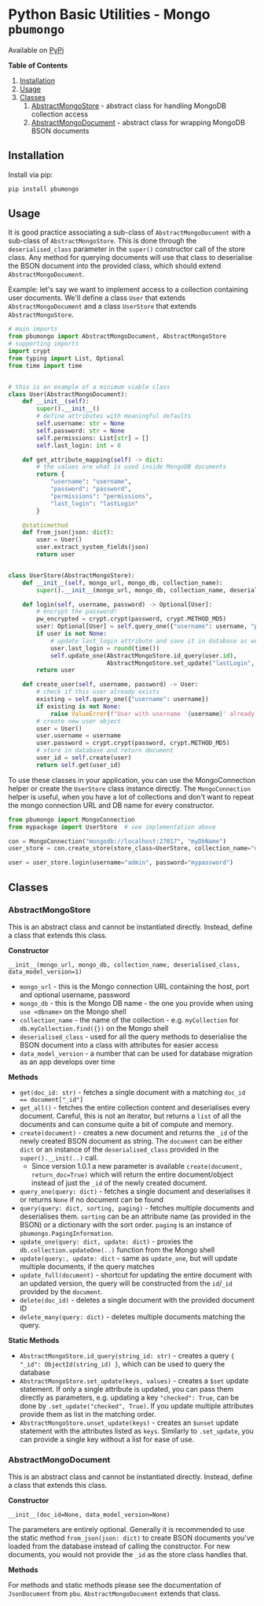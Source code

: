 # Python Basic Utilities - Mongo `pbumongo`

Available on [PyPi](https://pypi.org/project/pbumongo/)

**Table of Contents**

1. [Installation](#installation)
2. [Usage](#usage)
3. [Classes](#classes)
    1. [AbstractMongoStore](#abstractmongostore) - abstract class for handling MongoDB collection access
    2. [AbstractMongoDocument](#abstractmongodocument) - abstract class for wrapping MongoDB BSON documents


## Installation

Install via pip:

```bash
pip install pbumongo
```

## Usage

It is good practice associating a sub-class of `AbstractMongoDocument` with a sub-class of `AbstractMongoStore`. This is
done through the `deserialised_class` parameter in the `super()` constructor call of the store class. Any method for
querying documents will use that class to deserialise the BSON document into the provided class, which should extend
`AbstractMongoDocument`.

Example: let's say we want to implement access to a collection containing user documents. We'll define a class `User`
that extends `AbstractMongoDocument` and a class `UserStore` that extends `AbstractMongoStore`.

```python
# main imports
from pbumongo import AbstractMongoDocument, AbstractMongoStore
# supporting imports
import crypt
from typing import List, Optional
from time import time


# this is an example of a minimum viable class
class User(AbstractMongoDocument):
    def __init__(self):
        super().__init__()
        # define attributes with meaningful defaults
        self.username: str = None
        self.password: str = None
        self.permissions: List[str] = []
        self.last_login: int = 0

    def get_attribute_mapping(self) -> dict:
        # the values are what is used inside MongoDB documents
        return {
            "username": "username",
            "password": "password",
            "permissions": "permissions",
            "last_login": "lastLogin"
        }

    @staticmethod
    def from_json(json: dict):
        user = User()
        user.extract_system_fields(json)
        return user


class UserStore(AbstractMongoStore):
    def __init__(self, mongo_url, mongo_db, collection_name):
        super().__init__(mongo_url, mongo_db, collection_name, deserialised_class=User, data_model_version=1)

    def login(self, username, password) -> Optional[User]:
        # encrypt the password!
        pw_encrypted = crypt.crypt(password, crypt.METHOD_MD5)
        user: Optional[User] = self.query_one({"username": username, "password": pw_encrypted})
        if user is not None:
            # update last_login attribute and save it in database as well
            user.last_login = round(time())
            self.update_one(AbstractMongoStore.id_query(user.id),
                            AbstractMongoStore.set_update("lastLogin", user.last_login))
        return user

    def create_user(self, username, password) -> User:
        # check if this user already exists
        existing = self.query_one({"username": username})
        if existing is not None:
            raise ValueError(f"User with username '{username}' already exists.")
        # create new user object
        user = User()
        user.username = username
        user.password = crypt.crypt(password, crypt.METHOD_MD5)
        # store in database and return document
        user_id = self.create(user)
        return self.get(user_id)
```

To use these classes in your application, you can use the MongoConnection helper or create the `UserStore` class
instance directly. The `MongoConnection` helper is useful, when you have a lot of collections and don't want to repeat
the mongo connection URL and DB name for every constructor.

```python
from pbumongo import MongoConnection
from mypackage import UserStore  # see implementation above

con = MongoConnection("mongodb://localhost:27017", "myDbName")
user_store = con.create_store(store_class=UserStore, collection_name="users")

user = user_store.login(username="admin", password="mypassword")
```

## Classes

### AbstractMongoStore

This is an abstract class and cannot be instantiated directly. Instead, define a class that extends this class.

**Constructor**

`__init__(mongo_url, mongo_db, collection_name, deserialised_class, data_model_version=1)`

- `mongo_url` - this is the Mongo connection URL containing the host, port and optional username, password
- `mongo_db` - this is the Mongo DB name - the one you provide when using `use <dbname>` on the Mongo shell
- `collection_name` - the name of the collection - e.g. `myCollection` for `db.myCollection.find({})` on the Mongo shell
- `deserialised_class` - used for all the query methods to deserialise the BSON document into a class with attributes
  for easier access
- `data_model_version` - a number that can be used for database migration as an app develops over time

**Methods**

- `get(doc_id: str)` - fetches a single document with a matching `doc_id == document["_id"]`
- `get_all()` - fetches the entire collection content and deserialises every document. Careful, this is not an iterator,
  but returns a `list` of all the documents and can consume quite a bit of compute and memory.
- `create(document)` - creates a new document and returns the `_id` of the newly created BSON document as string. The
  `document` can be either `dict` or an instance of the `deserialised_class` provided in the `super().__init(..)` call.
  - Since version 1.0.1 a new parameter is available `create(document, return_doc=True)` which will return the entire
    document/object instead of just the `_id` of the newly created document. 
- `query_one(query: dict)` - fetches a single document and deserialises it or returns `None` if no document can be found
- `query(query: dict, sorting, paging)` - fetches multiple documents and deserialises them. `sorting` can be an
  attribute name (as provided in the BSON) or a dictionary with the sort order. `paging` is an instance of
  `pbumongo.PagingInformation`.
- `update_one(query: dict, update: dict)` - proxies the `db.collection.updateOne(..)` function from the Mongo shell
- `update(query:, update: dict` - same as `update_one`, but will update multiple documents, if the query matches
- `update_full(document)` - shortcut for updating the entire document with an updated version, the query will be
  constructed from the `id`/`_id` provided by the `document`.
- `delete(doc_id)` - deletes a single document with the provided document ID
- `delete_many(query: dict)` - deletes multiple documents matching the query.

**Static Methods**

- `AbstractMongoStore.id_query(string_id: str)` - creates a query `{ "_id": ObjectId(string_id) }`, which can be used to
  query the database
- `AbstractMongoStore.set_update(keys, values)` - creates a `$set` update statement. If only a single attribute is 
  updated, you can pass them directly as parameters, e.g. updating a key `"checked": True`, can be done by 
  `.set_update("checked", True)`. If you update multiple attributes provide them as list in the matching order.
- `AbstractMongoStore.unset_update(keys)` - creates an `$unset` update statement with the attributes listed as `keys`.
  Similarly to `.set_update`, you can provide a single key without a list for ease of use.
  
### AbstractMongoDocument

This is an abstract class and cannot be instantiated directly. Instead, define a class that extends this class.

**Constructor**

`__init__(doc_id=None, data_model_version=None)`

The parameters are entirely optional. Generally it is recommended to use the static method `from_json(json: dict)` to 
create BSON documents you've loaded from the database instead of calling the constructor. For new documents, you would
not provide the `_id` as the store class handles that.

**Methods**

For methods and static methods please see the documentation of `JsonDocument` from `pbu`. `AbstractMongoDocument` 
extends that class.
